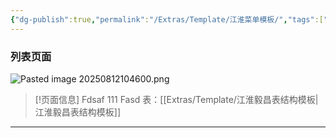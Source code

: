 ```yaml
---
{"dg-publish":true,"permalink":"/Extras/Template/江淮菜单模板/","tags":["江淮毅昌/蝶创I-MES/MES"]}
---
```



### 列表页面

![Pasted image 20250812104600.png](/img/user/Extras/Attachments/Pasted%20image%2020250812104600.png)

> [!页面信息]
> Fdsaf 111
> Fasd
> 表：[[Extras/Template/江淮毅昌表结构模板\|江淮毅昌表结构模板]]

---
